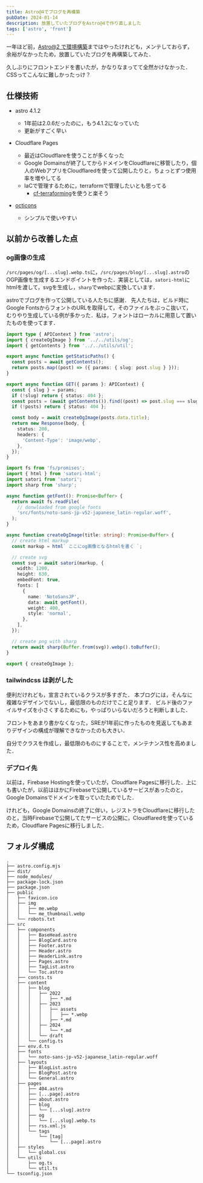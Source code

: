 ```yaml
---
title: Astro@4でブログを再構築
pubDate: 2024-01-14
description: 放置していたブログをAstro@4で作り直しました
tags: ['astro', 'front']
---
```


一年ほど前，[Astro@2 で環境構築](/blog/2023/first-article)まではやったけれども，メンテしておらず，余裕がなかったため，放置していたブログを再構築してみた．

久しぶりにフロントエンドを書いたが，かなりなまってて全然かけなかった．
CSSってこんなに難しかったっけ？

## 仕様技術

- astro 4.1.2

  - 1年前は2.0.6だったのに，もう4.1.2になっていた
  - 更新がすごく早い

- Cloudflare Pages

  - 最近はCloudflareを使うことが多くなった
  - Google Domainsが終了してからドメインをCloudflareに移管したり，個人のWebアプリをCloudflaredを使って公開したりと，ちょっとずつ使用率を増やしてる
  - IaCで管理するために，terraformで管理したいとも思ってる
    - [cf-terraforming](https://github.com/cloudflare/cf-terraforming)を使うと楽そう

- [octicons](https://primer.style/foundations/icons/)
  - シンプルで使いやすい

## 以前から改善した点

### og画像の生成

`/src/pages/og/[...slug].webp.ts`に，`/src/pages/blog/[...slug].astro`のOGP画像を生成するエンドポイントを作った．実装としては，`satori-html`にhtmlを渡して，svgを生成し，`sharp`でwebpに変換しています．

astroでブログを作って公開している人たちに感謝．
先人たちは，ビルド時にGoogle FontsからフォントのURLを取得して，そのファイルをぶっこ抜いて，むりやり生成している例が多かった．私は，フォントはローカルに用意して置いたものを使ってます．

```ts src/pages/og/[...slug].webp.ts
import type { APIContext } from 'astro';
import { createOgImage } from '../../utils/og';
import { getContents } from '../../utils/util';

export async function getStaticPaths() {
  const posts = await getContents();
  return posts.map((post) => ({ params: { slug: post.slug } }));
}

export async function GET({ params }: APIContext) {
  const { slug } = params;
  if (!slug) return { status: 404 };
  const posts = (await getContents()).find((post) => post.slug === slug);
  if (!posts) return { status: 404 };

  const body = await createOgImage(posts.data.title);
  return new Response(body, {
    status: 200,
    headers: {
      'Content-Type': 'image/webp',
    },
  });
}
```

```ts src/utils/og.ts a
import fs from 'fs/promises';
import { html } from 'satori-html';
import satori from 'satori';
import sharp from 'sharp';

async function getFont(): Promise<Buffer> {
  return await fs.readFile(
    // donwloaded from google fonts
    'src/fonts/noto-sans-jp-v52-japanese_latin-regular.woff',
  );
}

async function createOgImage(title: string): Promise<Buffer> {
  // create html markup
  const markup = html` ここにog画像となるhtmlを書く `;

  // create svg
  const svg = await satori(markup, {
    width: 1200,
    height: 630,
    embedFont: true,
    fonts: [
      {
        name: 'NotoSansJP',
        data: await getFont(),
        weight: 400,
        style: 'normal',
      },
    ],
  });

  // create png with sharp
  return await sharp(Buffer.from(svg)).webp().toBuffer();
}

export { createOgImage };
```

### tailwindcss は剥がした

便利だけれども，宣言されているクラスが多すぎた．
本ブログには，そんなに複雑なデザインでないし，最低限のものだけでこと足ります．
ビルド後のファイルサイズを小さくするためにも，やっぱりいらないだろうと判断しました．

フロントをあまり書かなくなった，SREが1年前に作ったものを見返してもあまりデザインの構成が理解できなかったのも大きい．

自分でクラスを作成し，最低限のものにすることで，メンテナンス性を高めました．

### デプロイ先

以前は，Firebase Hostingを使っていたが，Cloudflare Pagesに移行した．上にも書いたが，以前はほかにFirebaseで公開しているサービスがあったのと，Google Domainsでドメインを取っていたためでした．

けれども，Google Domainsの終了に伴い，レジストラをCloudflareに移行したのと，当時Firebaseで公開してたサービスの公開に，Cloudflaredを使っているため，Cloudflare Pagesに移行しました．

## フォルダ構成

```
.
├── astro.config.mjs
├── dist/
├── node_modules/
├── package-lock.json
├── package.json
├── public
│   ├── favicon.ico
│   ├── img
│   │   ├── me.webp
│   │   └── me_thumbnail.webp
│   └── robots.txt
├── src
│   ├── components
│   │   ├── BaseHead.astro
│   │   ├── BlogCard.astro
│   │   ├── Footer.astro
│   │   ├── Header.astro
│   │   ├── HeaderLink.astro
│   │   ├── Pages.astro
│   │   ├── TagList.astro
│   │   └── Toc.astro
│   ├── consts.ts
│   ├── content
│   │   ├── blog
│   │   │   ├── 2022
│   │   │   │   ├── *.md
│   │   │   ├── 2023
│   │   │   │   ├── assets
│   │   │   │   │   ├── *.webp
│   │   │   │   ├── *.md
│   │   │   ├── 2024
│   │   │   │   └── *.md
│   │   │   └── draft
│   │   └── config.ts
│   ├── env.d.ts
│   ├── fonts
│   │   └── noto-sans-jp-v52-japanese_latin-regular.woff
│   ├── layouts
│   │   ├── BlogList.astro
│   │   ├── BlogPost.astro
│   │   └── General.astro
│   ├── pages
│   │   ├── 404.astro
│   │   ├── [...page].astro
│   │   ├── about.astro
│   │   ├── blog
│   │   │   └── [...slug].astro
│   │   ├── og
│   │   │   └── [...slug].webp.ts
│   │   ├── rss.xml.js
│   │   └── tags
│   │       └── [tag]
│   │           └── [...page].astro
│   ├── styles
│   │   └── global.css
│   └── utils
│       ├── og.ts
│       └── util.ts
└── tsconfig.json
```
